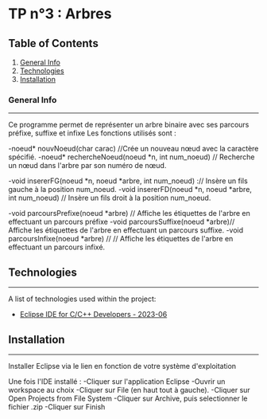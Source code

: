 ﻿# TP n°3 : Arbres
## Table of Contents
1. [General Info](#general-info)
2. [Technologies](#technologies)
3. [Installation](#installation)




### General Info
***
Ce programme permet de représenter un arbre binaire avec ses parcours préfixe, suffixe et infixe
Les fonctions utilisés sont :


-noeud* nouvNoeud(char carac)  //Crée un nouveau nœud avec la caractère spécifié.
-noeud* rechercheNoeud(noeud *n, int num_noeud)  // Recherche un nœud dans l'arbre par son numéro de nœud.


-void insererFG(noeud *n, noeud *arbre, int num_noeud) :// Insère un fils gauche à la position num_noeud.
-void insererFD(noeud *n, noeud *arbre, int num_noeud) // Insère un fils droit à la position num_noeud.


-void parcoursPrefixe(noeud *arbre) // Affiche les étiquettes de l'arbre en effectuant un parcours préfixe
-void parcoursSuffixe(noeud *arbre)// Affiche les étiquettes de l'arbre en effectuant un parcours suffixe.
-void parcoursInfixe(noeud *arbre) // // Affiche les étiquettes de l'arbre en effectuant un parcours infixé.




## Technologies
***
A list of technologies used within the project:


* [Eclipse IDE for C/C++ Developers - 2023-06](https://www.eclipse.org/downloads/packages/release/2023-06/r/eclipse-ide-cc-developers)


## Installation
***


Installer Eclipse via le lien en fonction de votre système d'exploitation
        


Une fois l'IDE installé :
        -Cliquer sur l'application Eclipse
        -Ouvrir un workspace au choix
        -Cliquer sur File (en haut tout à gauche).
        -Cliquer sur Open Projects from File System
        -Cliquer sur Archive, puis selectionner le fichier .zip
        -Cliquer sur Finish
